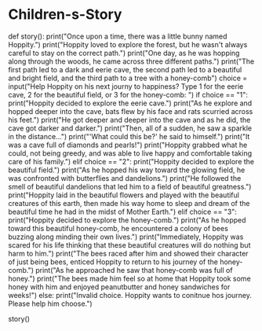 # Children-s-Story


def story():
    print("Once upon a time, there was a little bunny named Hoppity.")
    print("Hoppity loved to explore the forest, but he wasn't always careful to stay on the correct path.")
    print("One day, as he was hopping along through the woods, he came across three different paths.")
    print("The first path led to a dark and eerie cave, the second path led to a beautiful and bright field, and the third path to a tree with a honey-comb")
    choice = input("Help Hoppity on his next journy to happiness? Type 1 for the eerie cave, 2 for the beautiful field, or 3 for the honey-comb: ")
    if choice == "1":
        print("Hoppity decided to explore the eerie cave.")
        print("As he explore and hopped deeper into the cave, bats flew by his face and rats scurried across his feet.") 
        print("He got deeper and deeper into the cave and as he did, the cave got darker and darker.")
        print("Then, all of a sudden, he saw a sparkle in the distance...")
        print("'What could this be?' he said to himself.")
        print("It was a cave full of diamonds and pearls!")
        print("Hoppity grabbed what he could, not being greedy, and was able to live happy and comfortable taking care of his family.")
    elif choice == "2":
        print("Hoppity decided to explore the beautiful field.")
        print("As he hopped his way toward the glowing field, he was confronted with butterflies and dandelions.")
        print("He followed the smell of beautiful dandelions that led him to a field of beautiful greatness.")
        print("Hoppity laid in the beautiful flowers and played with the beautiful creatures of this earth, then made his way home to sleep and dream of the beautiful time he had in the midst of Mother Earth.")
    elif choice == "3":
        print("Hoppity decided to explore the honey-comb.")
        print("As he hopped toward this beautiful honey-comb, he encountered a colony of bees buzzing along minding their own lives.")
        print("Immediately, Hoppity was scared for his life thinking that these beautiful creatures will do nothing but harm to him.")
        print("The bees raced after him and showed their character of just being bees, enticed Hoppity to return to his journey of the honey-comb.")
        print("As he approached he saw that honey-comb was full of honey.")
        print("The bees made him feel so at home that Hoppity took some honey with him and enjoyed peanutbutter and honey sandwiches for weeks!")
    else:
        print("Invalid choice. Hoppity wants to conitnue hos journey. Please help him choose.")

story()
